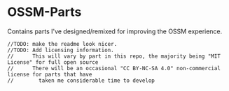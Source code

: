 # OSSM-Parts

Contains parts I've designed/remixed for improving the OSSM experience.  

    //TODO: make the readme look nicer.
    //TODO: Add licensing information.
    //      This will vary by part in this repo, the majority being "MIT License" for full open source
    //      There will be an occasional "CC BY-NC-SA 4.0" non-commercial license for parts that have 
    //        taken me considerable time to develop
